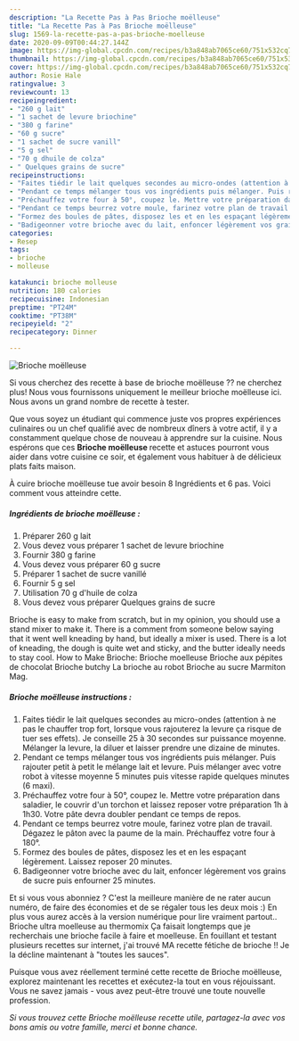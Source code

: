 ```yaml
---
description: "La Recette Pas à Pas Brioche moëlleuse"
title: "La Recette Pas à Pas Brioche moëlleuse"
slug: 1569-la-recette-pas-a-pas-brioche-moelleuse
date: 2020-09-09T00:44:27.144Z
image: https://img-global.cpcdn.com/recipes/b3a848ab7065ce60/751x532cq70/brioche-moelleuse-photo-principale-de-la-recette.jpg
thumbnail: https://img-global.cpcdn.com/recipes/b3a848ab7065ce60/751x532cq70/brioche-moelleuse-photo-principale-de-la-recette.jpg
cover: https://img-global.cpcdn.com/recipes/b3a848ab7065ce60/751x532cq70/brioche-moelleuse-photo-principale-de-la-recette.jpg
author: Rosie Hale
ratingvalue: 3
reviewcount: 13
recipeingredient:
- "260 g lait"
- "1 sachet de levure briochine"
- "380 g farine"
- "60 g sucre"
- "1 sachet de sucre vanill"
- "5 g sel"
- "70 g dhuile de colza"
- " Quelques grains de sucre"
recipeinstructions:
- "Faites tiédir le lait quelques secondes au micro-ondes (attention à ne pas le chauffer trop fort, lorsque vous rajouterez la levure ça risque de tuer ses effets). Je conseille 25 à 30 secondes sur puissance moyenne. Mélanger la levure, la diluer et laisser prendre une dizaine de minutes."
- "Pendant ce temps mélanger tous vos ingrédients puis mélanger. Puis rajouter petit à petit le mélange lait et levure. Puis mélanger avec votre robot à vitesse moyenne 5 minutes puis vitesse rapide quelques minutes (6 maxi)."
- "Préchauffez votre four à 50°, coupez le. Mettre votre préparation dans saladier, le couvrir d&#39;un torchon et laissez reposer votre préparation 1h à 1h30. Votre pâte devra doubler pendant ce temps de repos."
- "Pendant ce temps beurrez votre moule, farinez votre plan de travail. Dégazez le pâton avec la paume de la main. Préchauffez votre four à 180°."
- "Formez des boules de pâtes, disposez les et en les espaçant légèrement. Laissez reposer 20 minutes."
- "Badigeonner votre brioche avec du lait, enfoncer légèrement vos grains de sucre puis enfourner 25 minutes."
categories:
- Resep
tags:
- brioche
- molleuse

katakunci: brioche molleuse 
nutrition: 180 calories
recipecuisine: Indonesian
preptime: "PT24M"
cooktime: "PT38M"
recipeyield: "2"
recipecategory: Dinner

---
```



![Brioche moëlleuse](https://img-global.cpcdn.com/recipes/b3a848ab7065ce60/751x532cq70/brioche-moelleuse-photo-principale-de-la-recette.jpg)

Si vous cherchez des recette à base de brioche moëlleuse ?? ne cherchez plus! Nous vous fournissons uniquement le meilleur brioche moëlleuse ici. Nous avons un grand nombre de recette à tester.

Que vous soyez un étudiant qui commence juste vos propres expériences culinaires ou un chef qualifié avec de nombreux dîners à votre actif, il y a constamment quelque chose de nouveau à apprendre sur la cuisine. Nous espérons que ces <strong> Brioche moëlleuse </strong> recette et astuces pourront vous aider dans votre cuisine ce soir, et également vous habituer à de délicieux plats faits maison.

<!--inarticleads1-->

À cuire brioche moëlleuse tue avoir besoin 8 Ingrédients et 6 pas. Voici comment vous atteindre cette.

##### Ingrédients de brioche moëlleuse :

1. Préparer 260 g lait
1. Vous devez vous préparer 1 sachet de levure briochine
1. Fournir 380 g farine
1. Vous devez vous préparer 60 g sucre
1. Préparer 1 sachet de sucre vanillé
1. Fournir 5 g sel
1. Utilisation 70 g d&#39;huile de colza
1. Vous devez vous préparer  Quelques grains de sucre


Brioche is easy to make from scratch, but in my opinion, you should use a stand mixer to make it. There is a comment from someone below saying that it went well kneading by hand, but ideally a mixer is used. There is a lot of kneading, the dough is quite wet and sticky, and the butter ideally needs to stay cool. How to Make Brioche: Brioche moelleuse Brioche aux pépites de chocolat Brioche butchy La brioche au robot Brioche au sucre Marmiton Mag. 

<!--inarticleads2-->

##### Brioche moëlleuse instructions :

1. Faites tiédir le lait quelques secondes au micro-ondes (attention à ne pas le chauffer trop fort, lorsque vous rajouterez la levure ça risque de tuer ses effets). Je conseille 25 à 30 secondes sur puissance moyenne. Mélanger la levure, la diluer et laisser prendre une dizaine de minutes.
1. Pendant ce temps mélanger tous vos ingrédients puis mélanger. Puis rajouter petit à petit le mélange lait et levure. Puis mélanger avec votre robot à vitesse moyenne 5 minutes puis vitesse rapide quelques minutes (6 maxi).
1. Préchauffez votre four à 50°, coupez le. Mettre votre préparation dans saladier, le couvrir d&#39;un torchon et laissez reposer votre préparation 1h à 1h30. Votre pâte devra doubler pendant ce temps de repos.
1. Pendant ce temps beurrez votre moule, farinez votre plan de travail. Dégazez le pâton avec la paume de la main. Préchauffez votre four à 180°.
1. Formez des boules de pâtes, disposez les et en les espaçant légèrement. Laissez reposer 20 minutes.
1. Badigeonner votre brioche avec du lait, enfoncer légèrement vos grains de sucre puis enfourner 25 minutes.


Et si vous vous abonniez ? C&#39;est la meilleure manière de ne rater aucun numéro, de faire des économies et de se régaler tous les deux mois :) En plus vous aurez accès à la version numérique pour lire vraiment partout.. Brioche ultra moelleuse au thermomix Ça faisait longtemps que je recherchais une brioche facile à faire et moelleuse. En fouillant et testant plusieurs recettes sur internet, j&#39;ai trouvé MA recette fétiche de brioche !! Je la décline maintenant à &#34;toutes les sauces&#34;. 

<!--inarticleads1-->

<p>
Puisque vous avez réellement terminé cette recette de Brioche moëlleuse, explorez maintenant les recettes et exécutez-la tout en vous réjouissant. Vous ne savez jamais - vous avez peut-être trouvé une toute nouvelle profession.
</p>

<p>
<i>Si vous trouvez cette Brioche moëlleuse recette utile, partagez-la avec vos bons amis ou votre famille, merci et bonne chance.</i>
</p>
